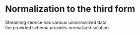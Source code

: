 # Normalization to the third form 

Streaming service has various unnormalized data  
the provided schema provides normalized solution

